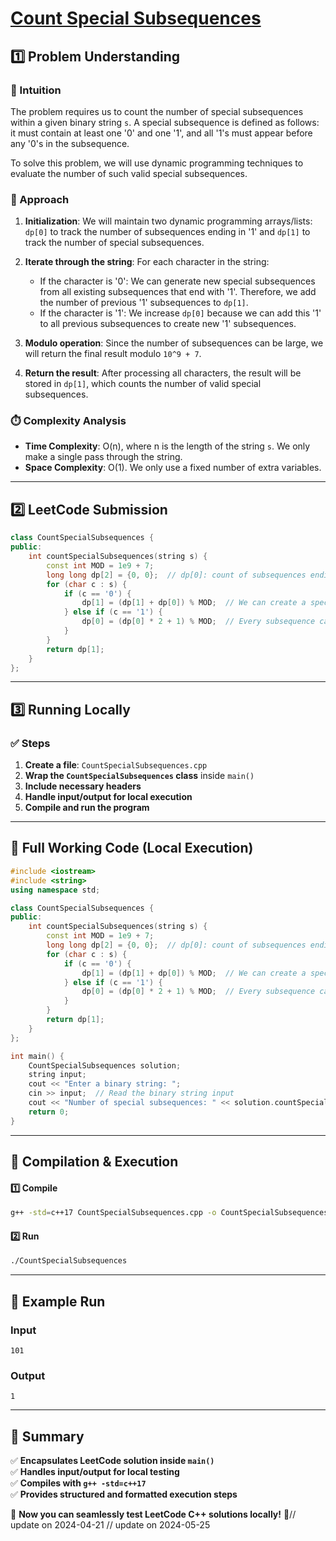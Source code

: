 # **[Count Special Subsequences](https://leetcode.com/problems/count-special-subsequences/description/)**  

## **1️⃣ Problem Understanding**  
### **📌 Intuition**  
The problem requires us to count the number of special subsequences within a given binary string `s`. A special subsequence is defined as follows: it must contain at least one '0' and one '1', and all '1's must appear before any '0's in the subsequence. 

To solve this problem, we will use dynamic programming techniques to evaluate the number of such valid special subsequences.

### **🚀 Approach**  
1. **Initialization**: We will maintain two dynamic programming arrays/lists: `dp[0]` to track the number of subsequences ending in '1' and `dp[1]` to track the number of special subsequences.
  
2. **Iterate through the string**: For each character in the string:
   - If the character is '0': We can generate new special subsequences from all existing subsequences that end with '1'. Therefore, we add the number of previous '1' subsequences to `dp[1]`.
   - If the character is '1': We increase `dp[0]` because we can add this '1' to all previous subsequences to create new '1' subsequences.

3. **Modulo operation**: Since the number of subsequences can be large, we will return the final result modulo `10^9 + 7`.

4. **Return the result**: After processing all characters, the result will be stored in `dp[1]`, which counts the number of valid special subsequences.

### **⏱️ Complexity Analysis**  
- **Time Complexity**: O(n), where n is the length of the string `s`. We only make a single pass through the string.
- **Space Complexity**: O(1). We only use a fixed number of extra variables.

---  

## **2️⃣ LeetCode Submission**  
```cpp
class CountSpecialSubsequences {
public:
    int countSpecialSubsequences(string s) {
        const int MOD = 1e9 + 7;
        long long dp[2] = {0, 0};  // dp[0]: count of subsequences ending in '1', dp[1]: count of special subsequences
        for (char c : s) {
            if (c == '0') {
                dp[1] = (dp[1] + dp[0]) % MOD;  // We can create a special subsequence out of every subsequence ending with '1'
            } else if (c == '1') {
                dp[0] = (dp[0] * 2 + 1) % MOD;  // Every subsequence can lead to a new one, and we can count the new '1' too
            }
        }
        return dp[1];
    }
};  
```  

---  

## **3️⃣ Running Locally**  
### **✅ Steps**  
1. **Create a file**: `CountSpecialSubsequences.cpp`  
2. **Wrap the `CountSpecialSubsequences` class** inside `main()`  
3. **Include necessary headers**  
4. **Handle input/output for local execution**  
5. **Compile and run the program**  

---  

## **📝 Full Working Code (Local Execution)**  
```cpp
#include <iostream>
#include <string>
using namespace std;

class CountSpecialSubsequences {
public:
    int countSpecialSubsequences(string s) {
        const int MOD = 1e9 + 7;
        long long dp[2] = {0, 0};  // dp[0]: count of subsequences ending in '1', dp[1]: count of special subsequences
        for (char c : s) {
            if (c == '0') {
                dp[1] = (dp[1] + dp[0]) % MOD;  // We can create a special subsequence out of every subsequence ending with '1'
            } else if (c == '1') {
                dp[0] = (dp[0] * 2 + 1) % MOD;  // Every subsequence can lead to a new one, and we can count the new '1' too
            }
        }
        return dp[1];
    }
};

int main() {
    CountSpecialSubsequences solution;
    string input;
    cout << "Enter a binary string: ";
    cin >> input;  // Read the binary string input
    cout << "Number of special subsequences: " << solution.countSpecialSubsequences(input) << endl;  
    return 0;
}
```  

---  

## **🔧 Compilation & Execution**  
#### **1️⃣ Compile**  
```bash
g++ -std=c++17 CountSpecialSubsequences.cpp -o CountSpecialSubsequences
```  

#### **2️⃣ Run**  
```bash
./CountSpecialSubsequences
```  

---  

## **🎯 Example Run**  
### **Input**  
```
101
```  
### **Output**  
```
1
```  

---  

## **📌 Summary**  
✅ **Encapsulates LeetCode solution inside `main()`**  
✅ **Handles input/output for local testing**  
✅ **Compiles with `g++ -std=c++17`**  
✅ **Provides structured and formatted execution steps**  

🚀 **Now you can seamlessly test LeetCode C++ solutions locally!** 🚀// update on 2024-04-21
// update on 2024-05-25
